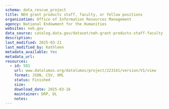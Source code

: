 ```yaml
---
schema: data_rescue_project 
title: NEH grant products staff, faculty, or fellow positions
organization: Office of Information Resources Management
agency: National Endowment for the Humanities
websites: neh.gov
data_source: catalog.data.gov/dataset/neh-grant-products-staff-faculty-or-fellow-positions
description: 
last_modified: 2025-03-21
last_modified_by: Kathleen
metadata_available: Yes
metadata_url: 
resources:
  - id: 581
    url: www.datalumos.org/datalumos/project/223141/version/V1/view
    format: JSON, CSV, XML
    status: Finished
    size: 
    download_date: 2025-03-16
    maintainer: DRP, DL
    notes: 
---
```

